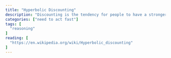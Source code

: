 ```yaml
---
title: "Hyperbolic Discounting"
description: "Discounting is the tendency for people to have a stronger preference for more immediate payoffs relative to later payoffs. Hyperbolic discounting leads to choices that are inconsistent over time – people make choices today that their future selves would prefer not to have made, despite using the same reasoning."
categories: ["need to act fast"]
tags: [
  "reasoning"
]
reading: [
  "https://en.wikipedia.org/wiki/Hyperbolic_discounting"
]
---
```



